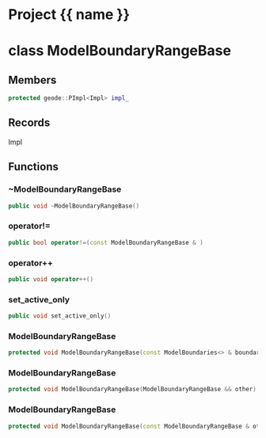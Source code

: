 <script setup>
import {useRoute} from 'vitepress'
const {path} = useRoute()
const tokens = path.split('/')
const words = tokens[2].split('-');
for (let i = 0; i < words.length; i++) {
    words[i] = words[i].charAt(0).toUpperCase() + words[i].slice(1);
    words[i] = words[i].replace('geode', 'Geode')
}
const name = words.join('-');
</script>
# Project {{ name }}

# class ModelBoundaryRangeBase


## Members

```cpp
protected geode::PImpl<Impl> impl_

```



## Records

Impl



## Functions

### ~ModelBoundaryRangeBase

```cpp
public void ~ModelBoundaryRangeBase()
```


### operator!=

```cpp
public bool operator!=(const ModelBoundaryRangeBase & )
```


### operator++

```cpp
public void operator++()
```


### set_active_only

```cpp
public void set_active_only()
```


### ModelBoundaryRangeBase

```cpp
protected void ModelBoundaryRangeBase(const ModelBoundaries<> & boundaries)
```


### ModelBoundaryRangeBase

```cpp
protected void ModelBoundaryRangeBase(ModelBoundaryRangeBase && other)
```


### ModelBoundaryRangeBase

```cpp
protected void ModelBoundaryRangeBase(const ModelBoundaryRangeBase & other)
```




